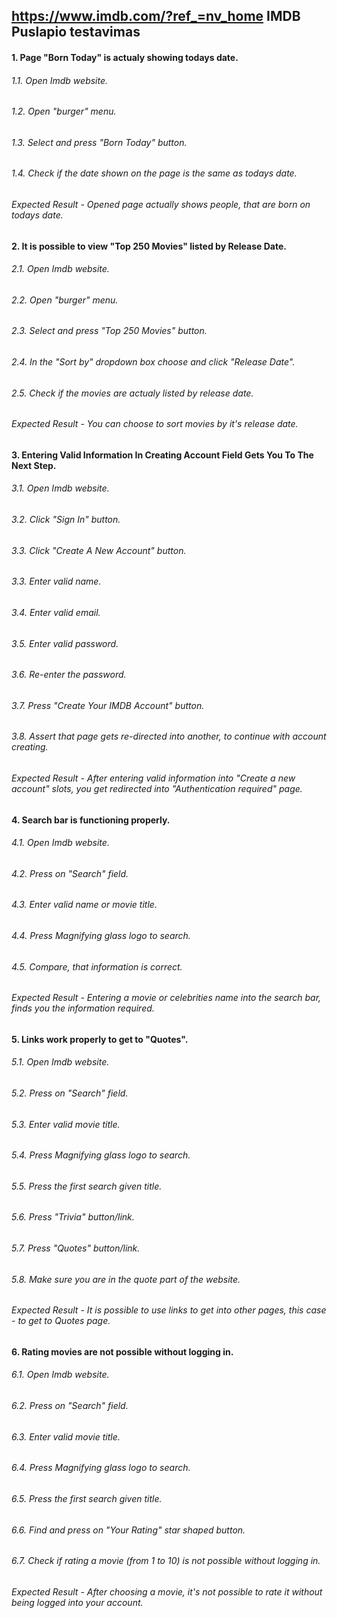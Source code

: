 ## https://www.imdb.com/?ref_=nv_home  IMDB Puslapio testavimas

#### 1. Page "Born Today" is actualy showing todays date. 
###### 1.1. Open Imdb website.
###### 1.2. Open "burger" menu.
###### 1.3. Select and press "Born Today" button. 
###### 1.4. Check if the date shown on the page is the same as todays date. 
###### Expected Result - Opened page actually shows people, that are born on todays date. 

#### 2. It is possible to view "Top 250 Movies" listed by Release Date.  
###### 2.1. Open Imdb website.
###### 2.2. Open "burger" menu.
###### 2.3. Select and press "Top 250 Movies" button.
###### 2.4. In the "Sort by" dropdown box choose and click "Release Date".
###### 2.5. Check if the movies are actualy listed by release date. 
###### Expected Result - You can choose to sort movies by it's release date. 

#### 3. Entering Valid Information In Creating Account Field Gets You To The Next Step. 
###### 3.1. Open Imdb website.
###### 3.2. Click "Sign In" button. 
###### 3.3. Click "Create A New Account" button.
###### 3.3. Enter valid name.
###### 3.4. Enter valid email.
###### 3.5. Enter valid password. 
###### 3.6. Re-enter the password. 
###### 3.7. Press "Create Your IMDB Account" button.
###### 3.8. Assert that page gets re-directed into another, to continue with account creating.
###### Expected Result - After entering valid information into "Create a new account" slots,  you get redirected into "Authentication required" page.  

#### 4. Search bar is functioning properly. 
###### 4.1. Open Imdb website. 
###### 4.2. Press on "Search" field. 
###### 4.3. Enter valid name or movie title. 
###### 4.4. Press Magnifying glass logo to search. 
###### 4.5. Compare, that information is correct. 
###### Expected Result - Entering a movie or celebrities name into the search bar, finds you the information required. 

#### 5. Links work properly to get to "Quotes". 
###### 5.1. Open Imdb website. 
###### 5.2. Press on "Search" field. 
###### 5.3. Enter valid movie title. 
###### 5.4. Press Magnifying glass logo to search.
###### 5.5. Press the first search given title. 
###### 5.6. Press "Trivia" button/link. 
###### 5.7. Press "Quotes" button/link.
###### 5.8. Make sure you are in the quote part of the website. 
###### Expected Result - It is possible to use links to get into other pages, this case - to get to Quotes page. 

#### 6. Rating movies are not possible without logging in. 
###### 6.1. Open Imdb website. 
###### 6.2. Press on "Search" field. 
###### 6.3. Enter valid movie title. 
###### 6.4. Press Magnifying glass logo to search.
###### 6.5. Press the first search given title. 
###### 6.6. Find and press on "Your Rating" star shaped button. 
###### 6.7. Check if rating a movie  (from 1 to 10) is not possible without logging in.
###### Expected Result - After choosing a movie, it's not possible to rate it without being logged into your account. 
